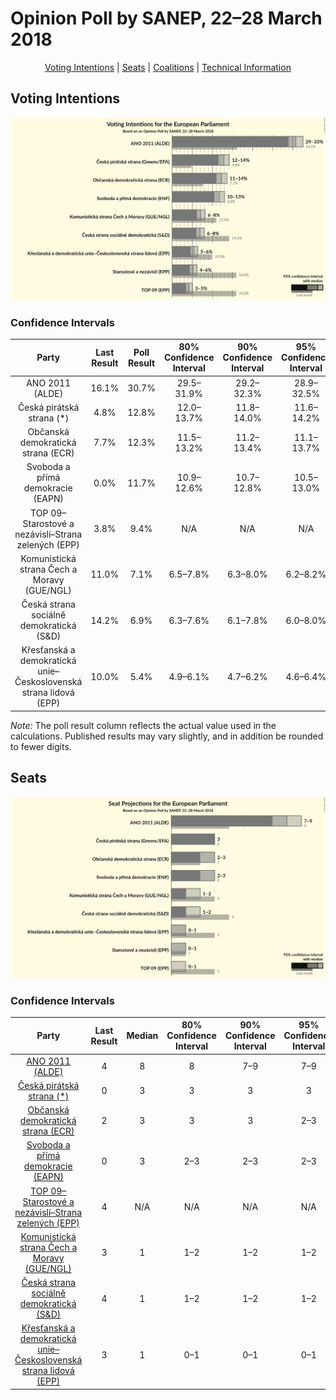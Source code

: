 # Opinion Poll by SANEP, 22–28 March 2018

<p align="center"><a href="#voting-intentions">Voting Intentions</a> | <a href="#seats">Seats</a> | <a href="#coalitions">Coalitions</a> | <a href="#technical-information">Technical Information</a></p>

## Voting Intentions

![Graph with voting intentions not yet produced](2018-03-28-SANEP.png "Voting Intentions")

### Confidence Intervals

| Party | Last Result | Poll Result | 80% Confidence Interval | 90% Confidence Interval | 95% Confidence Interval | 99% Confidence Interval |
|:-----:|:-----------:|:-----------:|:-----------------------:|:-----------------------:|:-----------------------:|:-----------------------:|
| ANO 2011 (ALDE) | 16.1% | 30.7% | 29.5–31.9% |29.2–32.3% |28.9–32.5% |28.3–33.1% |
| Česká pirátská strana (*) | 4.8% | 12.8% | 12.0–13.7% |11.8–14.0% |11.6–14.2% |11.2–14.6% |
| Občanská demokratická strana (ECR) | 7.7% | 12.3% | 11.5–13.2% |11.2–13.4% |11.1–13.7% |10.7–14.1% |
| Svoboda a přímá demokracie (EAPN) | 0.0% | 11.7% | 10.9–12.6% |10.7–12.8% |10.5–13.0% |10.1–13.4% |
| TOP 09–Starostové a nezávislí–Strana zelených (EPP) | 3.8% | 9.4% | N/A |N/A |N/A |N/A |
| Komunistická strana Čech a Moravy (GUE/NGL) | 11.0% | 7.1% | 6.5–7.8% |6.3–8.0% |6.2–8.2% |5.9–8.6% |
| Česká strana sociálně demokratická (S&D) | 14.2% | 6.9% | 6.3–7.6% |6.1–7.8% |6.0–8.0% |5.7–8.3% |
| Křesťanská a demokratická unie–Československá strana lidová (EPP) | 10.0% | 5.4% | 4.9–6.1% |4.7–6.2% |4.6–6.4% |4.3–6.7% |

*Note:* The poll result column reflects the actual value used in the calculations. Published results may vary slightly, and in addition be rounded to fewer digits.

## Seats

![Graph with seats not yet produced](2018-03-28-SANEP-seats.png "Seats")

### Confidence Intervals

| Party | Last Result | Median | 80% Confidence Interval | 90% Confidence Interval | 95% Confidence Interval | 99% Confidence Interval |
|:-----:|:-----------:|:------:|:-----------------------:|:-----------------------:|:-----------------------:|:-----------------------:|
| <a href="#ano-2011-(alde)">ANO 2011 (ALDE)</a> | 4 | 8 | 8 |7–9 |7–9 |7–9 |
| <a href="#česká-pirátská-strana-(*)">Česká pirátská strana (*)</a> | 0 | 3 | 3 |3 |3 |2–4 |
| <a href="#občanská-demokratická-strana-(ecr)">Občanská demokratická strana (ECR)</a> | 2 | 3 | 3 |3 |2–3 |2–4 |
| <a href="#svoboda-a-přímá-demokracie-(eapn)">Svoboda a přímá demokracie (EAPN)</a> | 0 | 3 | 2–3 |2–3 |2–3 |2–3 |
| <a href="#top-09–starostové-a-nezávislí–strana-zelených-(epp)">TOP 09–Starostové a nezávislí–Strana zelených (EPP)</a> | 4 | N/A | N/A |N/A |N/A |N/A |
| <a href="#komunistická-strana-čech-a-moravy-(gue/ngl)">Komunistická strana Čech a Moravy (GUE/NGL)</a> | 3 | 1 | 1–2 |1–2 |1–2 |1–2 |
| <a href="#česká-strana-sociálně-demokratická-(s&d)">Česká strana sociálně demokratická (S&D)</a> | 4 | 1 | 1–2 |1–2 |1–2 |1–2 |
| <a href="#křesťanská-a-demokratická-unie–československá-strana-lidová-(epp)">Křesťanská a demokratická unie–Československá strana lidová (EPP)</a> | 3 | 1 | 0–1 |0–1 |0–1 |0–1 |

